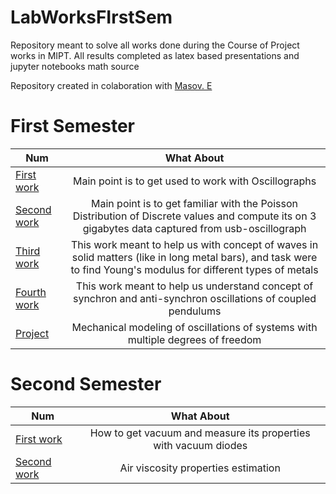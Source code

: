 # LabWorksFIrstSem
Repository meant to solve all works done during the Course of Project works in MIPT. All results completed as latex based presentations and jupyter notebooks math source 

Repository created in colaboration with [Masov. E](https://github.com/eMasov)

# First Semester

| Num           | What About         | 
| ------------- |:------------------:|
| [First work](https://github.com/hK04/LabWorksFIrstSem/tree/main/LearningHowToUseOscillograph) | Main point is to get used to work with Oscillographs|
| [Second work](https://github.com/hK04/LabWorksFIrstSem/tree/main/CosmicRaysRadiation)         | Main point is to get familiar with the Poisson Distribution of Discrete values and compute its on 3 gigabytes data captured from usb-oscillograph|
| [Third work](https://github.com/hK04/LabWorksFIrstSem/tree/main/Young's%20modulus)            | This work meant to help us with concept of waves in solid matters (like in long metal bars), and task were to find Young's modulus for different types of metals|
| [Fourth work](https://github.com/hK04/LabWorksFIrstSem/tree/main/Coupled%20oscillators)       | This work meant to help us understand concept of synchron and anti-synchron oscillations of coupled pendulums|
| [Project](https://github.com/hK04/LabWorksFIrstSem/tree/main/Project)       | Mechanical modeling of oscillations of systems with multiple degrees of freedom|

# Second Semester

| Num           | What About         | 
| ------------- |:------------------:|
| [First work](https://github.com/hK04/ProjectCourseMIPT/tree/main/Vacuum) | How to get vacuum and measure its properties with vacuum diodes |
| [Second work](https://github.com/hK04/ProjectCourseMIPT/tree/main/Atmosphere%20gas%20Viscosity) | Air viscosity properties estimation |
